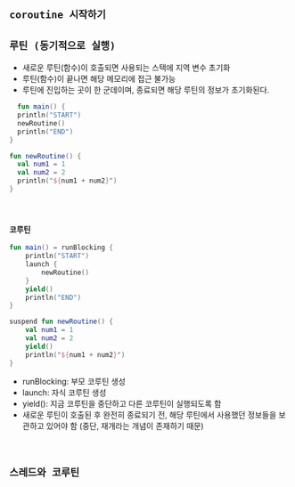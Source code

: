 ## `coroutine 시작하기`

## `루틴 (동기적으로 실행)`

- 새로운 루틴(함수)이 호출되면 사용되는 스택에 지역 변수 초기화
- 루틴(함수)이 끝나면 해당 메모리에 접근 불가능
- 루틴에 진입하는 곳이 한 군데이며, 종료되면 해당 루틴의 정보가 초기화된다.

```kotlin
  fun main() {
  println("START")
  newRoutine()
  println("END")
}

fun newRoutine() {
  val num1 = 1
  val num2 = 2
  println("${num1 + num2}")
}
```

<br>

### `코루틴`

```kotlin
fun main() = runBlocking {
    println("START")
    launch {
        newRoutine()
    }
    yield()
    println("END")
}

suspend fun newRoutine() {
    val num1 = 1
    val num2 = 2
    yield()
    println("${num1 + num2}")
}
```

- runBlocking: 부모 코루틴 생성
- launch: 자식 코루틴 생성
- yield(): 지금 코루틴을 중단하고 다른 코루틴이 실행되도록 함
- 새로운 루틴이 호출된 후 완전히 종료되기 전, 해당 루틴에서 사용했던 정보들을 보관하고 있어야 함 (중단, 재개라는 개념이 존재하기 때문)

<br>

## `스레드와 코루틴`

